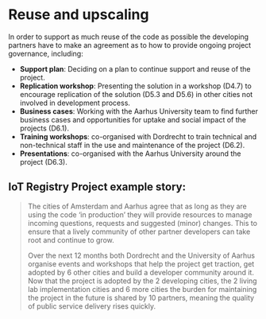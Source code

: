 # Reuse and upscaling

In order to support as much reuse of the code as possible the developing partners have to make an agreement as to how to provide ongoing project governance, including:

* __Support plan__: Deciding on a plan to continue support and reuse of the project.
* __Replication workshop__: Presenting the solution in a workshop (D4.7) to encourage replication of the solution (D5.3 and D5.6) in other cities not involved in development process.
* __Business cases__: Working with the Aarhus University team to find further business cases and opportunities for uptake and social impact of the projects (D6.1).
* __Training workshops__: co-organised with Dordrecht to train technical and non-technical staff in the use and maintenance of the project (D6.2).
* __Presentations__: co-organised with the Aarhus University around the project (D6.3).

## IoT Registry Project example story:

> The cities of Amsterdam and Aarhus agree that as long as they are using the code ‘in production’ they will provide resources to manage incoming questions, requests and suggested (minor) changes. This to ensure that a lively community of other partner developers can take root and continue to grow.
>
> Over the next 12 months both Dordrecht and the University of Aarhus organise events and workshops that help the project get traction, get adopted by 6 other cities and build a developer community around it. Now that the project is adopted by the 2 developing cities, the 2 living lab implementation cities and 6 more cities the burden for maintaining the project in the future is shared by 10 partners, meaning the quality of public service delivery rises quickly.
